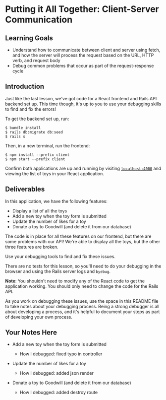 # Putting it All Together: Client-Server Communication

## Learning Goals

-   Understand how to communicate between client and server using fetch, and how
    the server will process the request based on the URL, HTTP verb, and request
    body
-   Debug common problems that occur as part of the request-response cycle

## Introduction

Just like the last lesson, we've got code for a React frontend and Rails API
backend set up. This time though, it's up to you to use your debugging skills to
find and fix the errors!

To get the backend set up, run:

```console
$ bundle install
$ rails db:migrate db:seed
$ rails s
```

Then, in a new terminal, run the frontend:

```console
$ npm install --prefix client
$ npm start --prefix client
```

Confirm both applications are up and running by visiting
[`localhost:4000`](http://localhost:4000) and viewing the list of toys in your
React application.

## Deliverables

In this application, we have the following features:

-   Display a list of all the toys
-   Add a new toy when the toy form is submitted
-   Update the number of likes for a toy
-   Donate a toy to Goodwill (and delete it from our database)

The code is in place for all these features on our frontend, but there are some
problems with our API! We're able to display all the toys, but the other three
features are broken.

Use your debugging tools to find and fix these issues.

There are no tests for this lesson, so you'll need to do your debugging in the
browser and using the Rails server logs and `byebug`.

**Note**: You shouldn't need to modify any of the React code to get the
application working. You should only need to change the code for the Rails API.

As you work on debugging these issues, use the space in this README file to take
notes about your debugging process. Being a strong debugger is all about
developing a process, and it's helpful to document your steps as part of
developing your own process.

## Your Notes Here

-   Add a new toy when the toy form is submitted

    -   How I debugged: fixed typo in controller

-   Update the number of likes for a toy

    -   How I debugged: added json render

-   Donate a toy to Goodwill (and delete it from our database)

    -   How I debugged: added destroy route
